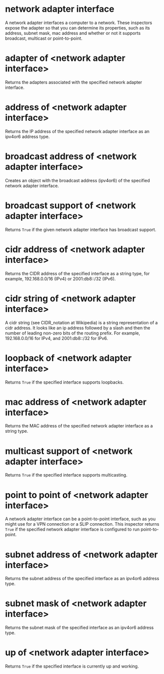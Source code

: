 # network adapter interface

A network adapter interfaces a computer to a network. These inspectors expose the adapter so that you can determine its properties, such as its address, subnet mask, mac address and whether or not it supports broadcast, multicast or point-to-point.

# adapter of &lt;network adapter interface&gt;

Returns the adapters associated with the specified network adapter interface.

# address of &lt;network adapter interface&gt;

Returns the IP address of the specified network adapter interface as an ipv4or6 address type.

# broadcast address of &lt;network adapter interface&gt;

Creates an object with the broadcast address (ipv4or6) of the specified network adapter interface.

# broadcast support of &lt;network adapter interface&gt;

Returns `True` if the given network adapter interface has broadcast support.

# cidr address of &lt;network adapter interface&gt;

Returns the CIDR address of the specified interface as a string type, for example, 192.168.0.0/16 (IPv4) or 2001:db8::/32 (IPv6).

# cidr string of &lt;network adapter interface&gt;

A cidr string (see CIDR_notation at Wikipedia) is a string representation of a cidr address.  It looks like an ip address followed by a slash and then the number of leading non-zero bits of the routing prefix. For example, 192.168.0.0/16 for IPv4, and 2001:db8::/32 for IPv6.

# loopback of &lt;network adapter interface&gt;

Returns `True` if the specified interface supports loopbacks.

# mac address of &lt;network adapter interface&gt;

Returns the MAC address of the specified network adapter interface as a string type.

# multicast support of &lt;network adapter interface&gt;

Returns `True` if the specified interface supports multicasting.

# point to point of &lt;network adapter interface&gt;

A network adapter interface can be a point-to-point interface, such as you might use for a VPN connection or a SLIP connection. This inspector returns `True` if the specified network adapter interface is configured to run point-to-point.

# subnet address of &lt;network adapter interface&gt;

Returns the subnet address of the specified interface as an ipv4or6 address type.

# subnet mask of &lt;network adapter interface&gt;

Returns the subnet mask of the specified interface as an ipv4or6 address type.

# up of &lt;network adapter interface&gt;

Returns `True` if the specified interface is currently up and working.
